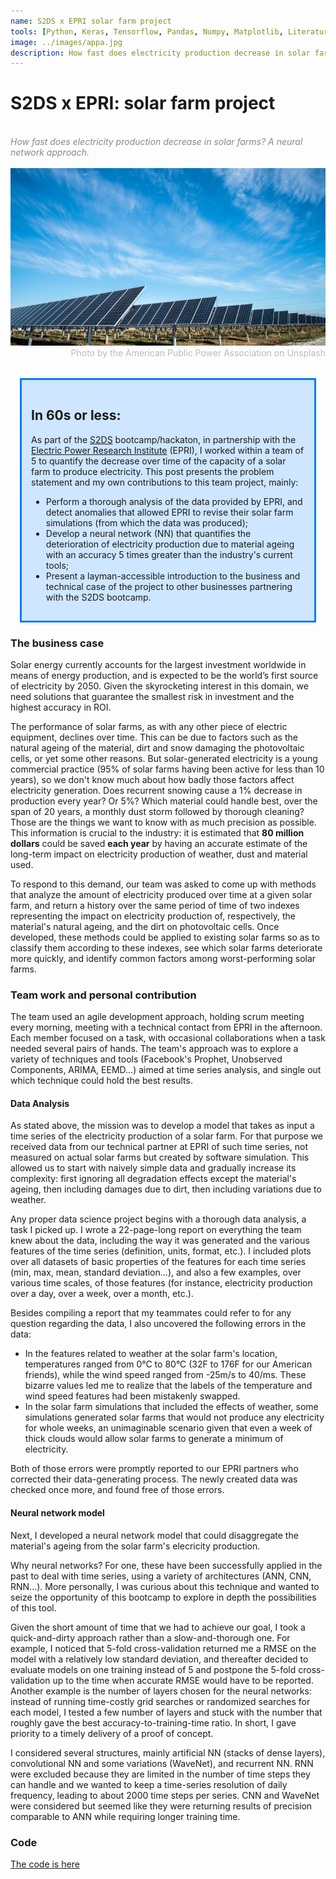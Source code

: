 ```yaml
---
name: S2DS x EPRI solar farm project
tools: [Python, Keras, Tensorflow, Pandas, Numpy, Matplotlib, Literature Research]
image: ../images/appa.jpg
description: How fast does electricity production decrease in solar farms? A neural network approach.
---
```


<h1><b>S2DS x EPRI: solar farm project</b></h1>
<br>
<div style="color: #888888; font-style: oblique">How fast does electricity production decrease in solar farms? A neural network approach.</div>
<br>
<img src="../images/appa.jpg">
<div style="color: #BABABA; text-align:right">Photo by the American Public Power Association on Unsplash</div>
<br>
<div style="background-color: #CEE6FF; border-width: 3px; border-color: #007BFF; border-style:solid; margin: 15px; padding: 15px">
<h2> In 60s or less:</h2>
  <div>As part of the <a href="http://www.s2ds.org/">S2DS</a> bootcamp/hackaton, in partnership with the <a href="https://www.epri.com/">Electric Power Research Institute</a> (EPRI), I worked within a team of 5 to quantify the decrease over time of the capacity of a solar farm to produce electricity. This post presents the problem statement and my own contributions to this team project, mainly:</div>
<ul>
    <li>Perform a thorough analysis of the data provided by EPRI, and detect anomalies that allowed EPRI to revise their solar farm simulations (from which the data was produced);</li>
    <li>Develop a neural network (NN) that quantifies the deterioration of electricity production due to material ageing with an accuracy 5 times greater than the industry's current tools;</li>
    <li>Present a layman-accessible introduction to the business and technical case of the project to other businesses partnering with the S2DS bootcamp.</li>
  </ul>
</div>

### The business case
Solar energy currently accounts for the largest investment worldwide in means of energy production, and is expected to be the world’s first source of electricity by 2050. Given the skyrocketing interest in this domain, we need solutions that guarantee the smallest risk in investment and the highest accuracy in ROI.

The performance of solar farms, as with any other piece of electric equipment, declines over time. This can be due to factors such as the natural ageing of the material, dirt and snow damaging the photovoltaic cells, or yet some other reasons. But solar-generated electricity is a young commercial practice (95% of solar farms having been active for less than 10 years), so we don't know much about how badly those factors affect electricity generation. Does recurrent snowing cause a 1% decrease in production every year? Or 5%? Which material could handle best, over the span of 20 years, a monthly dust storm followed by thorough cleaning? Those are the things we want to know with as much precision as possible. This information is crucial to the industry: it is estimated that **80 million dollars** could be saved **each year** by having an accurate estimate of the long-term impact on electricity production of weather, dust and material used.

To respond to this demand, our team was asked to come up with methods that analyze the amount of electricity produced over time at a given solar farm, and return a history over the same period of time of two indexes representing the impact on electricity production of, respectively, the material's natural ageing, and the dirt on photovoltaic cells. Once developed, these methods could be applied to existing solar farms so as to classify them according to these indexes, see which solar farms deteriorate more quickly, and identify common factors among worst-performing solar farms.

### Team work and personal contribution

The team used an agile development approach, holding scrum meeting every morning, meeting with a technical contact from EPRI in the afternoon. Each member focused on a task, with occasional collaborations when a task needed several pairs of hands. The team's approach was to explore a variety of techniques and tools (Facebook's Prophet, Unobserved Components, ARIMA, EEMD...) aimed at time series analysis, and single out which technique could hold the best results.

#### Data Analysis

As stated above, the mission was to develop a model that takes as input a time series of the electricity production of a solar farm. For that purpose we received data from our technical partner at EPRI of such time series, not measured on actual solar farms but created by software simulation. This allowed us to start with naively simple data and gradually increase its complexity: first ignoring all degradation effects except the material's ageing, then including damages due to dirt, then including variations due to weather.

Any proper data science project begins with a thorough data analysis, a task I picked up. I wrote a 22-page-long report on everything the team knew about the data, including the way it was generated and the various features of the time series (definition, units, format, etc.). I included plots over all datasets of basic properties of the features for each time series (min, max, mean, standard deviation...), and also a few examples, over various time scales, of those features (for instance, electricity production over a day, over a week, over a month, etc.).

Besides compiling a report that my teammates could refer to for any question regarding the data, I also uncovered the following errors in the data:
- In the features related to weather at the solar farm's location, temperatures ranged from 0°C to 80°C (32F to 176F for our American friends), while the wind speed ranged from -25m/s to 40/ms. These bizarre values led me to realize that the labels of the temperature and wind speed features had been mistakenly swapped.
- In the solar farm simulations that included the effects of weather, some simulations generated solar farms that would not produce any electricity for whole weeks, an unimaginable scenario given that even a week of thick clouds would allow solar farms to generate a minimum of electricity.

Both of those errors were promptly reported to our EPRI partners who corrected their data-generating process. The newly created data was checked once more, and found free of those errors.


#### Neural network model

Next, I developed a neural network model that could disaggregate the material's ageing from the solar farm's elecricity production.

Why neural networks? For one, these have been successfully applied in the past to deal with time series, using a variety of architectures (ANN, CNN, RNN...). More personally, I was curious about this technique and wanted to seize the opportunity of this bootcamp to explore in depth the possibilities of this tool.

Given the short amount of time that we had to achieve our goal, I took a quick-and-dirty approach rather than a slow-and-thorough one. For example, I noticed that 5-fold cross-validation returned me a RMSE on the model with a relatively low standard deviation, and thereafter decided to evaluate models on one training instead of 5 and postpone the 5-fold cross-validation up to the time when accurate RMSE would have to be reported. Another example is the number of layers chosen for the neural networks: instead of running time-costly grid searches or randomized searches for each model, I tested a few number of layers and stuck with the number that roughly gave the best accuracy-to-training-time ratio. In short, I gave priority to a timely delivery of a proof of concept.

I considered several structures, mainly artificial NN (stacks of dense layers), convolutional NN and some variations (WaveNet), and recurrent NN. RNN were excluded because they are limited in the number of time steps they can handle and we wanted to keep a time-series resolution of daily frequency, leading to about 2000 time steps per series. CNN and WaveNet were considered but seemed like they were returning results of precision comparable to ANN while requiring longer training time.

### Code
[The code is here](https://github.com/Rufski/Aug20_Epri)



